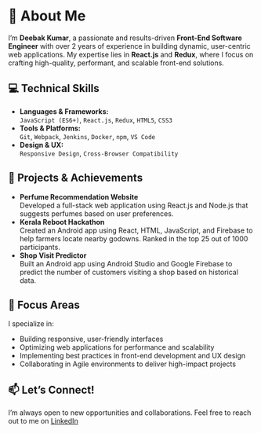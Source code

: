 # 👋 About Me

I’m **Deebak Kumar**, a passionate and results-driven **Front-End Software Engineer** with over 2 years of experience in building dynamic, user-centric web applications. My expertise lies in **React.js** and **Redux**, where I focus on crafting high-quality, performant, and scalable front-end solutions.

## 💻 Technical Skills
- **Languages & Frameworks:**  
  `JavaScript (ES6+)`, `React.js`, `Redux`, `HTML5`, `CSS3`
- **Tools & Platforms:**  
  `Git`, `Webpack`, `Jenkins`, `Docker`, `npm`, `VS Code`
- **Design & UX:**  
  `Responsive Design`, `Cross-Browser Compatibility`

## 🚀 Projects & Achievements
- **Perfume Recommendation Website**  
  Developed a full-stack web application using React.js and Node.js that suggests perfumes based on user preferences.
- **Kerala Reboot Hackathon**  
  Created an Android app using React, HTML, JavaScript, and Firebase to help farmers locate nearby godowns. Ranked in the top 25 out of 1000 participants.
- **Shop Visit Predictor**  
  Built an Android app using Android Studio and Google Firebase to predict the number of customers visiting a shop based on historical data.

## 🎯 Focus Areas
I specialize in:
- Building responsive, user-friendly interfaces
- Optimizing web applications for performance and scalability
- Implementing best practices in front-end development and UX design
- Collaborating in Agile environments to deliver high-impact projects

## 📫 Let’s Connect!
I’m always open to new opportunities and collaborations. Feel free to reach out to me on [LinkedIn](https://www.linkedin.com/in/deebak05/)
